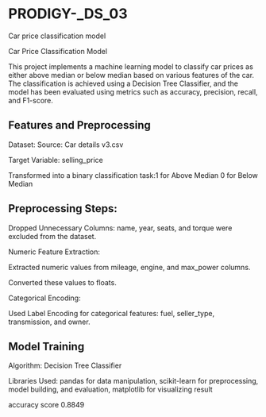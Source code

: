 # PRODIGY-_DS_03

Car price classification model

Car Price Classification Model

This project implements a machine learning model to classify car prices as either above median or below median based on various features of the car. The classification is achieved using a Decision Tree Classifier, and the model has been evaluated using metrics such as accuracy, precision, recall, and F1-score.

## Features and Preprocessing

Dataset:
Source: Car details v3.csv

Target Variable: selling_price

Transformed into a binary classification task:1 for Above Median
0 for Below Median

## Preprocessing Steps:

Dropped Unnecessary Columns:
name, year, seats, and torque were excluded from the dataset.

Numeric Feature Extraction:

Extracted numeric values from mileage, engine, and max_power columns.

Converted these values to floats.

Categorical Encoding:

Used Label Encoding for categorical features: fuel, seller_type, transmission, and owner.

## Model Training

Algorithm:
Decision Tree Classifier

Libraries Used:
pandas for data manipulation,
scikit-learn for preprocessing, model building, and evaluation,
matplotlib for visualizing result

accuracy score 0.8849 


